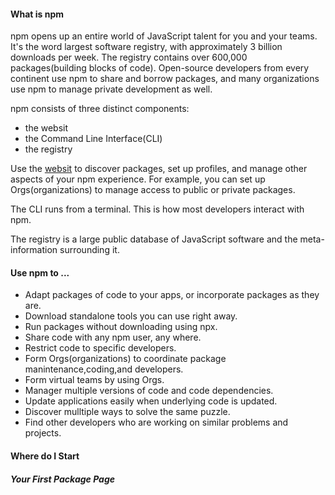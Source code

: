 #### What is npm 

npm opens up an entire world of JavaScript talent for you and your teams. It's the word largest software registry, with approximately 3 billion downloads per week. The registry contains over 600,000 packages(building blocks of code). Open-source developers from every continent use npm to share and borrow packages, and many organizations use npm to manage private development as well.

npm consists of three distinct components:

* the websit
* the Command Line Interface(CLI)
* the registry

Use the [websit](https://www.npmjs.com) to discover packages, set up profiles, and manage other aspects of your npm experience. For example, you can set up Orgs(organizations) to manage access to public or private packages.

The CLI runs from a terminal. This is how most developers interact with npm.

The registry is a large public database of JavaScript software and the meta-information surrounding it.


#### Use npm to ...

* Adapt packages of code to your apps, or incorporate packages as they are.
* Download standalone tools you can use right away.
* Run packages without downloading using npx.
* Share code with any npm user, any where.
* Restrict code to specific developers.
* Form Orgs(organizations) to coordinate package manintenance,coding,and developers.
* Form virtual teams by using Orgs.
* Manager multiple versions of code and code dependencies.
* Update applications easily when underlying code is updated.
* Discover mulltiple ways to solve the same puzzle.
* Find other developers who are working on similar problems and projects.

#### Where do I Start


##### Your First Package Page







